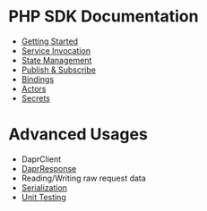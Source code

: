 # PHP SDK Documentation

- [Getting Started](getting-started.md)
- [Service Invocation](service-invocation.md)
- [State Management](state-management.md)
- [Publish & Subscribe](pubsub.md)
- [Bindings](bindings.md)
- [Actors](actors.md)
- [Secrets](secrets.md)

# Advanced Usages

- DaprClient
- [DaprResponse](dapr-response.md)
- Reading/Writing raw request data
- [Serialization](serialization.md)
- [Unit Testing](unit-testing.md)
